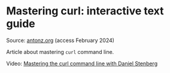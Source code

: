# Mastering curl: interactive text guide

Source: [antonz.org](https://antonz.org/mastering-curl/) (access February 2024)

Article about mastering `curl` command line.

Video: [Mastering the curl command line with Daniel Stenberg](https://www.youtube.com/watch?v=V5vZWHP-RqU)
